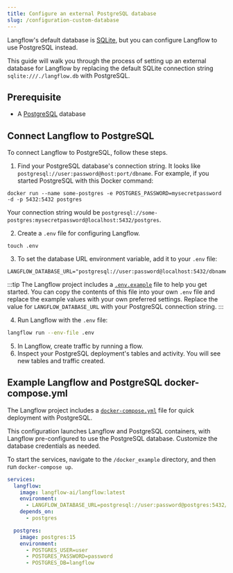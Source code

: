 ```yaml
---
title: Configure an external PostgreSQL database
slug: /configuration-custom-database
---
```

Langflow's default database is [SQLite](https://www.sqlite.org/docs.html), but you can configure Langflow to use PostgreSQL instead.

This guide will walk you through the process of setting up an external database for Langflow by replacing the default SQLite connection string `sqlite:///./langflow.db` with PostgreSQL.

## Prerequisite

* A [PostgreSQL](https://www.pgadmin.org/download/) database

## Connect Langflow to PostgreSQL

To connect Langflow to PostgreSQL, follow these steps.

1. Find your PostgreSQL database's connection string.
It looks like `postgresql://user:password@host:port/dbname`.
For example, if you started PostgreSQL with this Docker command:

```
docker run --name some-postgres -e POSTGRES_PASSWORD=mysecretpassword -d -p 5432:5432 postgres
```

Your connection string would be `postgresql://some-postgres:mysecretpassword@localhost:5432/postgres`.

2. Create a `.env` file for configuring Langflow.
```
touch .env
```

3. To set the database URL environment variable, add it to your `.env` file:
```text
LANGFLOW_DATABASE_URL="postgresql://user:password@localhost:5432/dbname"
```

:::tip
The Langflow project includes a [`.env.example`](https://github.com/langflow-ai/langflow/blob/main/.env.example) file to help you get started.
You can copy the contents of this file into your own `.env` file and replace the example values with your own preferred settings.
Replace the value for `LANGFLOW_DATABASE_URL` with your PostgreSQL connection string.
:::

4. Run Langflow with the `.env` file:
```bash
langflow run --env-file .env
```

5. In Langflow, create traffic by running a flow.
6. Inspect your PostgreSQL deployment's tables and activity.
You will see new tables and traffic created.

## Example Langflow and PostgreSQL docker-compose.yml

The Langflow project includes a [`docker-compose.yml`](https://github.com/langflow-ai/langflow/blob/main/docker_example/docker-compose.yml) file  for quick deployment with PostgreSQL.

This configuration launches Langflow and PostgreSQL containers, with Langflow pre-configured to use the PostgreSQL database. Customize the database credentials as needed.

To start the services, navigate to the `/docker_example` directory, and then run `docker-compose up`.

```yaml
services:
  langflow:
    image: langflow-ai/langflow:latest
    environment:
      - LANGFLOW_DATABASE_URL=postgresql://user:password@postgres:5432/langflow
    depends_on:
      - postgres

  postgres:
    image: postgres:15
    environment:
      - POSTGRES_USER=user
      - POSTGRES_PASSWORD=password
      - POSTGRES_DB=langflow
```

